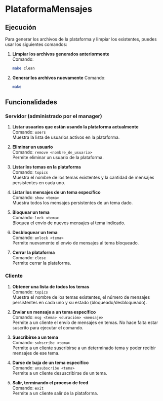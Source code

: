 # PlataformaMensajes

## Ejecución

Para generar los archivos de la plataforma y limpiar los existentes, puedes usar los siguientes comandos:

1. **Limpiar los archivos generados anteriormente**  
   Comando:  
   ```bash
   make clean
2. **Generar los archivos nuevamente**
   Comando:
   ```bash
   make
   
## Funcionalidades

### Servidor (administrado por el manager)

1. **Listar usuarios que están usando la plataforma actualmente**  
   Comando: `users`  
   Muestra la lista de usuarios activos en la plataforma.

2. **Eliminar un usuario**  
   Comando: `remove <nombre_de_usuario>`  
   Permite eliminar un usuario de la plataforma.

3. **Listar los temas en la plataforma**  
   Comando: `topics`  
   Muestra el nombre de los temas existentes y la cantidad de mensajes persistentes en cada uno.

4. **Listar los mensajes de un tema específico**  
   Comando: `show <tema>`  
   Muestra todos los mensajes persistentes de un tema dado.

5. **Bloquear un tema**  
   Comando: `lock <tema>`  
   Bloquea el envío de nuevos mensajes al tema indicado.

6. **Desbloquear un tema**  
   Comando: `unlock <tema>`  
   Permite nuevamente el envío de mensajes al tema bloqueado.

7. **Cerrar la plataforma**  
   Comando: `close`  
   Permite cerrar la plataforma.

### Cliente

1. **Obtener una lista de todos los temas**  
   Comando: `topics`  
   Muestra el nombre de los temas existentes, el número de mensajes persistentes en cada uno y su estado (bloqueado/desbloqueado).

2. **Enviar un mensaje a un tema específico**  
   Comando: `msg <tema> <duración> <mensaje>`  
   Permite a un cliente el envío de mensajes en temas. No hace falta estar suscrito para ejecutar el comando.

3. **Suscribirse a un tema**  
   Comando: `subscribe <tema>`  
   Permite a un cliente suscribirse a un determinado tema y poder recibir mensajes de ese tema.

4. **Darse de baja de un tema específico**  
   Comando: `unsubscribe <tema>`  
   Permite a un cliente desuscribirse de un tema.

5. **Salir, terminando el proceso de feed**  
   Comando: `exit`  
   Permite a un cliente salir de la plataforma.
